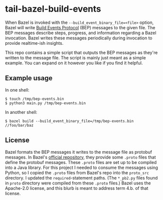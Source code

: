 # tail-bazel-build-events

When Bazel is invoked with the `--build_event_binary_file=<file>` option, Bazel
will write [Build Events Protocol](https://bazel.build/remote/bep) (BEP)
messages to the given file. The BEP messages describe steps, progress, and
information regarding a Bazel invocation. Bazel writes these messages
periodically during invocation to provide realtime-ish insights.

This repo contains a simple script that outputs the BEP messages as they're
written to the message file. The script is mainly just meant as a simple
example. You can expand on it however you like if you find it helpful.

## Example usage

In one shell:
```
$ touch /tmp/bep-events.bin
$ python3 main.py /tmp/bep-events.bin
```

In another shell:
```
$ bazel build --build_event_binary_file=/tmp/bep-events.bin //foo/bar/baz
```

## License

Bazel formats the BEP messages it writes to the message file as protobuf
messages. In Bazel's [official
repository](https://github.com/bazelbuild/bazel/tree/release-6.5.0), they
provide some `.proto` files that define the protobuf messages. These  `.proto`
files are set up to be compiled into a Java library. For this project I needed
to consume the messages using Python, so I copied the `.proto` files from
Bazel's repo into the `proto_src` directory. I updated the `required`-statement
paths. (The `*_pb2.py` files found in `proto` directory were compiled from
these `.proto` files.) Bazel uses the Apache-2.0 license, and this blurb is
meant to address term 4.b. of that license.
